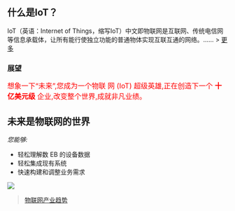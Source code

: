 ## 什么是IoT？

IoT（英语：Internet of Things，缩写IoT）中文即物联网是互联网、传统电信网等信息承载体，让所有能行使独立功能的普通物体实现互联互通的网络。…… \> [更多](/base/iot-wiki/)

### 展望

<font size="3" color="red">想象一下“未来”,您成为一个物联 网 (IoT) 超级英雄,正在创造下一个 **十亿美元级** 企业,改变整个世界,成就非凡业绩。</font>

## 未来是物联网的世界
*您能够:*

- 轻松理解数 EB 的设备数据
- 轻松集成现有系统
- 快速构建和调整业务需求

![](../images/IBM.png)

> [物联网产业趋势](http://v.youku.com/v_show/id_XMTc2MDUwMTc2OA==.html#paction)
